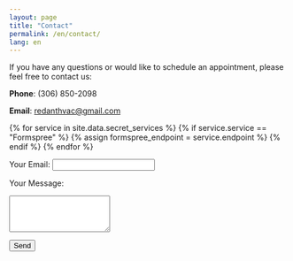 ```yaml
---
layout: page
title: "Contact"
permalink: /en/contact/
lang: en
---
```


If you have any questions or would like to schedule an appointment, please feel free to contact us:

**Phone**: (306) 850-2098

**Email**: redanthvac@gmail.com

<!-- Replace "YOUR_FORMSPREE_ENDPOINT" with the endpoint you receive from Formspree -->
{% for service in site.data.secret_services %}
  {% if service.service == "Formspree" %}
    {% assign formspree_endpoint = service.endpoint %}
  {% endif %}
{% endfor %}
<form action="{{ formspree_endpoint }}" method="POST">
  <label for="email">Your Email:</label>
  <input type="email" id="email" name="_replyto" required>

  <label for="message">Your Message:</label>
  <textarea id="message" name="message" rows="4" required></textarea>
  
  <button type="submit">Send</button>
</form>
